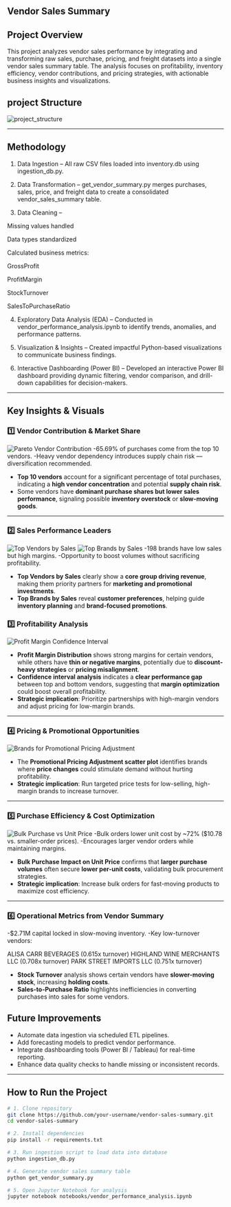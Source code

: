 ## Vendor Sales Summary 

 ## Project Overview
This project analyzes vendor sales performance by integrating and transforming raw sales, purchase, pricing, and freight datasets into a single vendor sales summary table.
The analysis focuses on profitability, inventory efficiency, vendor contributions, and pricing strategies, with actionable business insights and visualizations.

## project Structure
![project_structure](reports/images/project_structure.png)


---

##  Methodology
1. Data Ingestion – All raw CSV files loaded into inventory.db using ingestion_db.py.

2. Data Transformation – get_vendor_summary.py merges purchases, sales, price, and freight data to create a consolidated vendor_sales_summary table.

3. Data Cleaning –

Missing values handled

Data types standardized

Calculated business metrics:

GrossProfit

ProfitMargin

StockTurnover

SalesToPurchaseRatio

4. Exploratory Data Analysis (EDA) – Conducted in vendor_performance_analysis.ipynb to identify trends, anomalies, and performance patterns.

5. Visualization & Insights – Created impactful Python-based visualizations to communicate business findings.

6. Interactive Dashboarding (Power BI) – Developed an interactive Power BI dashboard providing dynamic filtering, vendor comparison, and drill-down capabilities for decision-makers.
---

##  Key Insights & Visuals

### **1️⃣ Vendor Contribution & Market Share**
![Pareto Vendor Contribution](reports/images/pareto_vendor_contribution.png)
-65.69% of purchases come from the top 10 vendors.
-Heavy vendor dependency introduces supply chain risk — diversification recommended.
- **Top 10 vendors** account for a significant percentage of total purchases, indicating a **high vendor concentration** and potential **supply chain risk**.
- Some vendors have **dominant purchase shares but lower sales performance**, signaling possible **inventory overstock** or **slow-moving goods**.

---

### **2️⃣ Sales Performance Leaders**
![Top Vendors by Sales](reports/images/top_10_vendors_by_sales.png)
![Top Brands by Sales](reports/images/top_btrands_by_sales.png)
-198 brands have low sales but high margins.
-Opportunity to boost volumes without sacrificing profitability.
- **Top Vendors by Sales** clearly show a **core group driving revenue**, making them priority partners for **marketing and promotional investments**.
- **Top Brands by Sales** reveal **customer preferences**, helping guide **inventory planning** and **brand-focused promotions**.


### **3️⃣ Profitability Analysis**

![Profit Margin Confidence Interval](reports/images/profit_margin_confidence_interval.png)
- **Profit Margin Distribution** shows strong margins for certain vendors, while others have **thin or negative margins**, potentially due to **discount-heavy strategies** or **pricing misalignment**.
- **Confidence interval analysis** indicates a **clear performance gap** between top and bottom vendors, suggesting that **margin optimization** could boost overall profitability.
- **Strategic implication**: Prioritize partnerships with high-margin vendors and adjust pricing for low-margin brands.

---

### **4️⃣ Pricing & Promotional Opportunities**
![Brands for Promotional Pricing Adjustment](reports/images/brands_for_promotional_pricing_adj.png)
- The **Promotional Pricing Adjustment scatter plot** identifies brands where **price changes** could stimulate demand without hurting profitability.
- **Strategic implication**: Run targeted price tests for low-selling, high-margin brands to increase turnover.

---

### **5️⃣ Purchase Efficiency & Cost Optimization**
![Bulk Purchase vs Unit Price](reports/images/bulk_purchase_vs_unit_price.png)
-Bulk orders lower unit cost by ~72% ($10.78 vs. smaller-order prices).
-Encourages larger vendor orders while maintaining margins.
- **Bulk Purchase Impact on Unit Price** confirms that **larger purchase volumes** often secure **lower per-unit costs**, validating bulk procurement strategies.
- **Strategic implication**: Increase bulk orders for fast-moving products to maximize cost efficiency.

---


### **6️⃣  Operational Metrics from Vendor Summary**
-$2.71M capital locked in slow-moving inventory.
-Key low-turnover vendors:

 ALISA CARR BEVERAGES (0.615x turnover)
 HIGHLAND WINE MERCHANTS LLC (0.708x turnover)
 PARK STREET IMPORTS LLC (0.751x turnover)
- **Stock Turnover** analysis shows certain vendors have **slower-moving stock**, increasing **holding costs**.
- **Sales-to-Purchase Ratio** highlights inefficiencies in converting purchases into sales for some vendors.


##  Future Improvements
- Automate data ingestion via scheduled ETL pipelines.
- Add forecasting models to predict vendor performance.
- Integrate dashboarding tools (Power BI / Tableau) for real-time reporting.
- Enhance data quality checks to handle missing or inconsistent records.

---

##  How to Run the Project
```bash
# 1. Clone repository
git clone https://github.com/your-username/vendor-sales-summary.git
cd vendor-sales-summary

# 2. Install dependencies
pip install -r requirements.txt

# 3. Run ingestion script to load data into database
python ingestion_db.py

# 4. Generate vendor sales summary table
python get_vendor_summary.py

# 5. Open Jupyter Notebook for analysis
jupyter notebook notebooks/vendor_performance_analysis.ipynb
